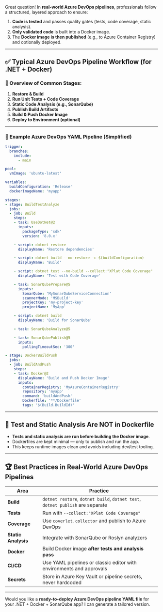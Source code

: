 Great question! In **real-world Azure DevOps pipelines**, professionals follow a structured, layered approach to ensure:

1. **Code is tested** and passes quality gates (tests, code coverage, static analysis).
2. **Only validated code** is built into a Docker image.
3. The **Docker image is then published** (e.g., to Azure Container Registry) and optionally deployed.

---

## ✅ Typical Azure DevOps Pipeline Workflow (for .NET + Docker)

### 🔁 Overview of Common Stages:

1. **Restore & Build**
2. **Run Unit Tests + Code Coverage**
3. **Static Code Analysis (e.g., SonarQube)**
4. **Publish Build Artifacts**
5. **Build & Push Docker Image**
6. **Deploy to Environment (optional)**

---

### 🔧 Example Azure DevOps YAML Pipeline (Simplified)

```yaml
trigger:
  branches:
    include:
      - main

pool:
  vmImage: 'ubuntu-latest'

variables:
  buildConfiguration: 'Release'
  dockerImageName: 'myapp'

stages:
- stage: BuildTestAnalyze
  jobs:
  - job: Build
    steps:
    - task: UseDotNet@2
      inputs:
        packageType: 'sdk'
        version: '8.0.x'

    - script: dotnet restore
      displayName: 'Restore dependencies'

    - script: dotnet build --no-restore -c $(buildConfiguration)
      displayName: 'Build'

    - script: dotnet test --no-build --collect:"XPlat Code Coverage"
      displayName: 'Test with Code Coverage'

    - task: SonarQubePrepare@5
      inputs:
        SonarQube: 'MySonarQubeServiceConnection'
        scannerMode: 'MSBuild'
        projectKey: 'my-project-key'
        projectName: 'MyApp'

    - script: dotnet build
      displayName: 'Build for SonarQube'

    - task: SonarQubeAnalyze@5

    - task: SonarQubePublish@5
      inputs:
        pollingTimeoutSec: '300'

- stage: DockerBuildPush
  jobs:
  - job: BuildAndPush
    steps:
    - task: Docker@2
      displayName: 'Build and Push Docker Image'
      inputs:
        containerRegistry: 'MyAzureContainerRegistry'
        repository: 'myapp'
        command: 'buildAndPush'
        Dockerfile: '**/Dockerfile'
        tags: '$(Build.BuildId)'
```

---

## 🧪 Test and Static Analysis Are NOT in Dockerfile

* **Tests and static analysis are run before building the Docker image**.
* Dockerfiles are kept minimal — only to publish and run the app.
* This keeps runtime images clean and avoids including dev/test tooling.

---

## 🏆 Best Practices in Real-World Azure DevOps Pipelines

| Area                | Practice                                                                       |
| ------------------- | ------------------------------------------------------------------------------ |
| **Build**           | `dotnet restore`, `dotnet build`, `dotnet test`, `dotnet publish` are separate |
| **Tests**           | Run with `--collect:"XPlat Code Coverage"`                                     |
| **Coverage**        | Use `coverlet.collector` and publish to Azure DevOps                           |
| **Static Analysis** | Integrate with SonarQube or Roslyn analyzers                                   |
| **Docker**          | Build Docker image **after tests and analysis pass**                           |
| **CI/CD**           | Use YAML pipelines or classic editor with environments and approvals           |
| **Secrets**         | Store in Azure Key Vault or pipeline secrets, never hardcoded                  |

---

Would you like a **ready-to-deploy Azure DevOps pipeline YAML file** for your .NET + Docker + SonarQube app? I can generate a tailored version.
